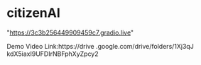 # citizenAI
"https://3c3b256449909459c7.gradio.live"

Demo Video Link:https://drive .google.com/drive/folders/1Xj3qJ kdX5iaxI9UFDIrNBFphXyZpcy2